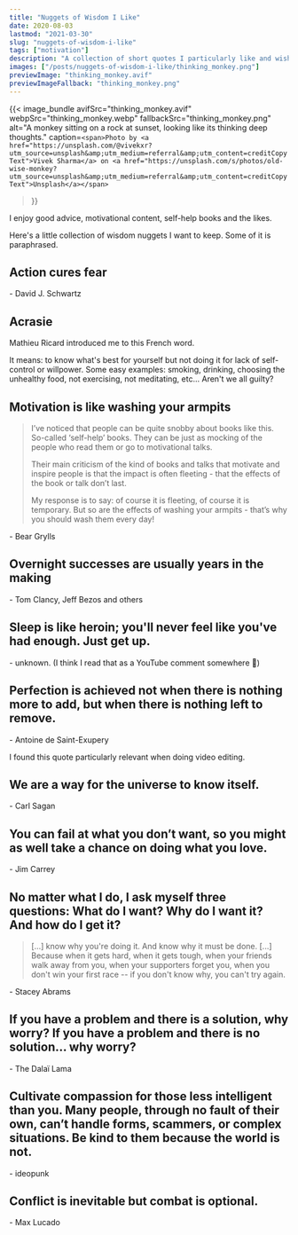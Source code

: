 ```yaml
---
title: "Nuggets of Wisdom I Like"
date: 2020-08-03
lastmod: "2021-03-30"
slug: "nuggets-of-wisdom-i-like"
tags: ["motivation"]
description: "A collection of short quotes I particularly like and wish to remember."
images: ["/posts/nuggets-of-wisdom-i-like/thinking_monkey.png"]
previewImage: "thinking_monkey.avif"
previewImageFallback: "thinking_monkey.png"
---
```

{{< image_bundle
    avifSrc="thinking_monkey.avif" 
    webpSrc="thinking_monkey.webp" 
    fallbackSrc="thinking_monkey.png" 
    alt="A monkey sitting on a rock at sunset, looking like its thinking deep thoughts."
    caption=`<span>Photo by <a href="https://unsplash.com/@vivekxr?utm_source=unsplash&amp;utm_medium=referral&amp;utm_content=creditCopyText">Vivek Sharma</a> on <a href="https://unsplash.com/s/photos/old-wise-monkey?utm_source=unsplash&amp;utm_medium=referral&amp;utm_content=creditCopyText">Unsplash</a></span>`
>}}

I enjoy good advice, motivational content, self-help books and the likes.

Here's a little collection of wisdom nuggets I want to keep. Some of it is paraphrased.

## Action cures fear 
\- David J. Schwartz

## Acrasie
Mathieu Ricard introduced me to this French word.

It means: to know what's best for yourself but not doing it for lack of self-control or willpower.
Some easy examples: smoking, drinking, choosing the unhealthy food, not exercising, not meditating, etc... Aren't we all guilty?

## Motivation is like washing your armpits
> I’ve noticed that people can be quite snobby about books like this. So-called ‘self-help’ books. They can be just as mocking of the people who read them or go to motivational talks.
>
> Their main criticism of the kind of books and talks that motivate and inspire people is that the impact is often fleeting - that the effects of the book or talk don’t last.
>
> My response is to say: of course it is fleeting, of course it is temporary. But so are the effects of washing your armpits - that’s why you should wash them every day!

\- Bear Grylls

## Overnight successes are usually years in the making
\- Tom Clancy, Jeff Bezos and others

## Sleep is like heroin; you'll never feel like you've had enough. Just get up.
\- unknown. (I think I read that as a YouTube comment somewhere 🤔)

## Perfection is achieved not when there is nothing more to add, but when there is nothing left to remove.
\- Antoine de Saint-Exupery

I found this quote particularly relevant when doing video editing.

## We are a way for the universe to know itself.
\- Carl Sagan

## You can fail at what you don’t want, so you might as well take a chance on doing what you love.
\- Jim Carrey

## No matter what I do, I ask myself three questions: What do I want? Why do I want it? And how do I get it? 
> [...] know why you're doing it. And know why it must be done. [...] Because when it gets hard, when it gets tough, when your friends walk away from you, when your supporters forget you, when you don't win your first race -- if you don't know why, you can't try again. 

\- Stacey Abrams

## If you have a problem and there is a solution, why worry? If you have a problem and there is no solution... why worry?
\- The Dalaï Lama

## Cultivate compassion for those less intelligent than you. Many people, through no fault of their own, can’t handle forms, scammers, or complex situations. Be kind to them because the world is not. 
\- ideopunk 

## Conflict is inevitable but combat is optional.
\- Max Lucado 
<!--

## The main thing that I learned about conspiracy theory is that conspiracy theorists actually believe in a conspiracy because that is more comforting. The truth of the world is that it is chaotic. The truth is, that it is not the Jewish banking conspiracy or the grey aliens or the 12 foot reptiloids from another dimension that are in control. The truth is more frightening, nobody is in control. The world is rudderless.

\- Alan Moore, snake wizard

-->